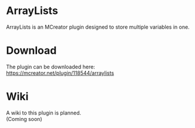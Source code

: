 # ArrayLists
ArrayLists is an MCreator plugin designed to store multiple variables in one.

# Download
The plugin can be downloaded here:<br>
https://mcreator.net/plugin/118544/arraylists

# Wiki
A wiki to this plugin is planned.<br>
(Coming soon)